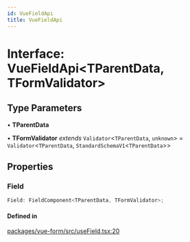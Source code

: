 ```yaml
---
id: VueFieldApi
title: VueFieldApi
---
```


# Interface: VueFieldApi\<TParentData, TFormValidator\>

## Type Parameters

• **TParentData**

• **TFormValidator** *extends* `Validator`\<`TParentData`, `unknown`\> = `Validator`\<`TParentData`, `StandardSchemaV1`\<`TParentData`\>\>

## Properties

### Field

```ts
Field: FieldComponent<TParentData, TFormValidator>;
```

#### Defined in

[packages/vue-form/src/useField.tsx:20](https://github.com/TanStack/form/blob/main/packages/vue-form/src/useField.tsx#L20)
